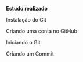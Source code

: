 **Estudo realizado**


Instalação do Git

Criando uma conta no GitHub

Iniciando o Git

Criando um Commit
